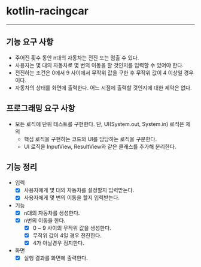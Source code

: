 # kotlin-racingcar

---

## 기능 요구 사항
- 주어진 횟수 동안 n대의 자동차는 전진 또는 멈출 수 있다.
- 사용자는 몇 대의 자동차로 몇 번의 이동을 할 것인지를 입력할 수 있어야 한다.
- 전진하는 조건은 0에서 9 사이에서 무작위 값을 구한 후 무작위 값이 4 이상일 경우이다.
- 자동차의 상태를 화면에 출력한다. 어느 시점에 출력할 것인지에 대한 제약은 없다.

## 프로그래밍 요구 사항
- 모든 로직에 단위 테스트를 구현한다. 단, UI(System.out, System.in) 로직은 제외
  - 핵심 로직을 구현하는 코드와 UI를 담당하는 로직을 구분한다.
  - UI 로직을 InputView, ResultView와 같은 클래스를 추가해 분리한다.

## 기능 정리
- 입력
  - [x] 사용자에게 몇 대의 자동차를 설정할지 입력받는다.
  - [x] 사용자에게 몇 번의 이동을 할지 입력받는다.
- 기능
  - [x] n대의 자동차를 생성한다.
  - [x] n번의 이동을 한다.
    - [x] 0 ~ 9 사이의 무작위 값을 생성한다.
    - [x] 무작위 값이 4일 경우 전진한다.
    - [x] 4가 아닐경우 정지한다.
- 화면
    - [x] 실행 결과를 화면에 출력한다.